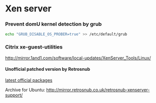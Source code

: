 # Xen server

### Prevent domU kernel detection by grub

```bash
echo "GRUB_DISABLE_OS_PROBER=true" >> /etc/default/grub
```

### Citrix xe-guest-utilities

http://mirror.1and1.com/software/local-updates/XenServer_Tools/Linux/

#### Unofficial patched version by Retrosnub

[latest official packages](http://bazaar.launchpad.net/~retrosnub/+junk/xe-guest-utilities/files/head:/xe-guest-utilities/)

Archive for Ubuntu: http://mirror.retrosnub.co.uk/retrosnub-xenserver-support/
